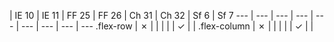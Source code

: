  | IE 10 | IE 11 | FF 25 | FF 26 | Ch 31 | Ch 32 | Sf 6 | Sf 7
--- | --- | --- | --- | --- | --- | --- | --- | ---
.flex-row | ✗ |  |  |  |  | ✓ |  | 
.flex-column | ✗ |  |  |  |  | ✓ |  | 
